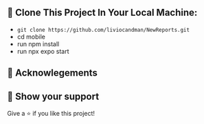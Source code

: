 
## 🚀 Clone This Project In Your Local Machine:

- `git clone https://github.com/liviocandman/NewReports.git`
- cd mobile
- run npm install
- run npx expo start

## 📝 Acknowlegements



## 🔖 Show your support

Give a ⭐️ if you like this project!

